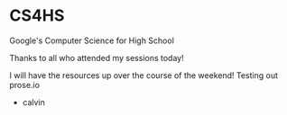 CS4HS
=====

Google's Computer Science for High School

Thanks to all who attended my sessions today!

I will have the resources up over the course of the weekend!
Testing out prose.io

- calvin
